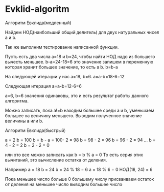 # Evklid-algoritm

Алгоритм Евклида(медленный)

Найдем НОД(наибольший общий делитель) для двух натуральных чисел a и b.

Так же выполним тестирование написанной функции.

Пусть есть два числа a=18 и b=24, 
чтобы найти НОД надо из большего вычесть меньшее.
b-a=24-18=6 это значение запишем в переменную которая хранит большее значение,
то есть в b. b=b-a

На следующей итерации у нас a=18, b=6.
a=a-b=18-6=12

Следующая итерация
a=a-b=12-6=6

a=6, b=6 значения одинаковы, это и есть результат работы данного алгоритма.

Можно записать, пока a!=b
находим большее среди a и b, уменьшаем большее на величину меньшего. 
Выводим полученное значение величины a или b.


Алгоритм Евклида(быстрый)

a = 2
b = 100
b = b - a = 100- 2 = 98
b = 98 - 2 = 96
b = 96 - 2 = 94
...
b = 4 - 2 = 2
b = 2 - 2 = 0

или это все можно записать как b = b % a = 0 
То есть серия этих вычитаний, это вычисление остатка от деления.

Например a = 18 b = 24
b = 24 % 18 = 6
a = 18 % 6 = 0
НОД(18, 24) = 6

Пока меньшее число больше 0
большему числу присваиваем остаток от деления на меньшее число
выводим большее число
